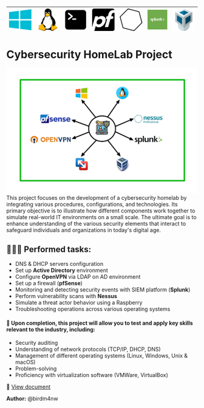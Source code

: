 | ![Windows](images/windows-icon.png) | ![Linux](images/linux-icon.png) | ![Terminal](images/terminal.png)| ![pfSense](images/pfSense.png) | ![Nessus](images/nessus-icon.png) | ![Splunk](images/logo-splunk.jpeg) | ![VirtualBox](images/virtualbox.png) |
|:--:|:--:|:--:|:--:|:--:|:--:|:--:|

# Cybersecurity HomeLab Project
![Diagram](images/homelab_diagram.jpg)
This project focuses on the development of a cybersecurity homelab by integrating various procedures, configurations, and technologies. Its primary objective is to illustrate how different components work together to simulate real-world IT environments on a small scale. The ultimate goal is to enhance understanding of the various security elements that interact to safeguard individuals and organizations in today's digital age.

## 👨🏼‍💻 Performed tasks:
- DNS & DHCP servers configuration
- Set up **Active Directory** environment
- Configure **OpenVPN** via LDAP on AD environment
- Set up a firewall (**pfSense**)
- Monitoring and detecting security events with SIEM platform (**Splunk**)
- Perform vulnerability scans with **Nessus**
- Simulate a threat actor behavior using a Raspberry
- Troubleshooting operations across various operating systems

#### 🧠 Upon completion, this project will allow you to test and apply key skills relevant to the industry, including:

- Security auditing 
- Understanding of network protocols (TCP/IP, DHCP, DNS)
- Management of different operating systems (Linux, Windows, Unix & macOS)
- Problem-solving 
- Proficiency with virtualization software (VMWare, VirtualBox)

🔗 [View document](Cybersecurity_HomeLab.pdf)

**Author:** @birdm4nw
